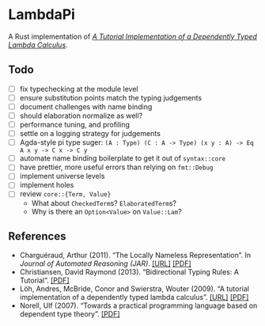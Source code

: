 # LambdaPi

A Rust implementation of [_A Tutorial Implementation of a Dependently Typed
Lambda Calculus_](https://www.andres-loeh.de/LambdaPi/).

## Todo

- [ ] fix typechecking at the module level
- [ ] ensure substitution points match the typing judgements
- [ ] document challenges with name binding
- [ ] should elaboration normalize as well?
- [ ] performance tuning, and profiling
- [ ] settle on a logging strategy for judgements
- [ ] Agda-style pi type suger: `(A : Type) (C : A -> Type) (x y : A) -> Eq A x y -> C x -> C y`
- [ ] automate name binding boilerplate to get it out of `syntax::core`
- [ ] have prettier, more useful errors than relying on `fmt::Debug`
- [ ] implement universe levels
- [ ] implement holes
- [ ] review `core::{Term, Value}`
  - What about `CheckedTerm`s? `ElaboratedTerm`s?
  - Why is there an `Option<Value>` on `Value::Lam`?

## References

- Charguéraud, Arthur (2011). “The Locally Nameless Representation”.
  In _Journal of Automated Reasoning (JAR)_.
  [[URL]](http://www.chargueraud.org/softs/ln/)
  [[PDF]](http://www.chargueraud.org/research/2009/ln/main.pdf)
- Christiansen, David Raymond (2013). “Bidirectional Typing Rules: A Tutorial”.
  [[PDF]](http://www.davidchristiansen.dk/tutorials/bidirectional.pdf)
- Löh, Andres, McBride, Conor and Swierstra, Wouter (2009). “A tutorial
  implementation of a dependently typed lambda calculus”.
  [[URL]](https://www.andres-loeh.de/LambdaPi/)
  [[PDF]](https://www.andres-loeh.de/LambdaPi/LambdaPi.pdf)
- Norell, Ulf (2007). “Towards a practical programming language based on
  dependent type theory”.
  [[PDF]](http://www.cse.chalmers.se/~ulfn/papers/thesis.pdf)

